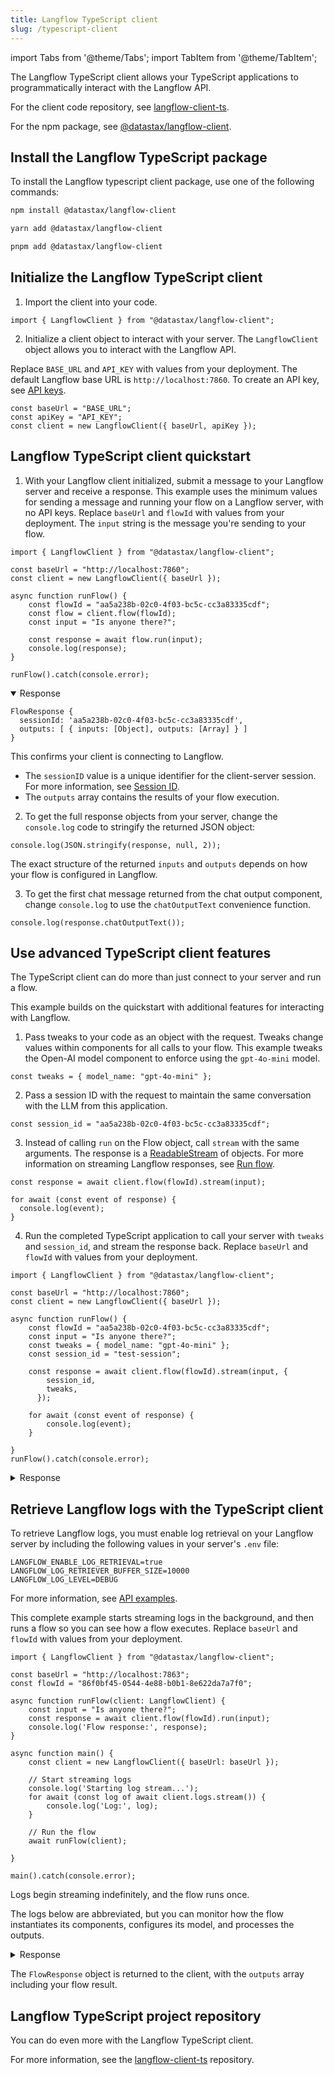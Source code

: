 ```yaml
---
title: Langflow TypeScript client
slug: /typescript-client
---
```


import Tabs from '@theme/Tabs';
import TabItem from '@theme/TabItem';

The Langflow TypeScript client allows your TypeScript applications to programmatically interact with the Langflow API.

For the client code repository, see [langflow-client-ts](https://github.com/datastax/langflow-client-ts/).

For the npm package, see [@datastax/langflow-client](https://www.npmjs.com/package/@datastax/langflow-client).

## Install the Langflow TypeScript package

To install the Langflow typescript client package, use one of the following commands:

<Tabs groupId="package-manager">
<TabItem value="npm" label="npm" default>

```bash
npm install @datastax/langflow-client
```

</TabItem>
<TabItem value="yarn" label="yarn">

```bash
yarn add @datastax/langflow-client
```

</TabItem>
<TabItem value="pnpm" label="pnpm">

```bash
pnpm add @datastax/langflow-client
```

</TabItem>
</Tabs>

## Initialize the Langflow TypeScript client

1. Import the client into your code.

```tsx
import { LangflowClient } from "@datastax/langflow-client";
```

2. Initialize a client object to interact with your server.
The `LangflowClient` object allows you to interact with the Langflow API.

Replace `BASE_URL` and `API_KEY` with values from your deployment.
The default Langflow base URL is `http://localhost:7860`.
To create an API key, see [API keys](/configuration-api-keys).

```tsx
const baseUrl = "BASE_URL";
const apiKey = "API_KEY";
const client = new LangflowClient({ baseUrl, apiKey });
```

## Langflow TypeScript client quickstart

1. With your Langflow client initialized, submit a message to your Langflow server and receive a response.
This example uses the minimum values for sending a message and running your flow on a Langflow server, with no API keys.
Replace `baseUrl` and `flowId` with values from your deployment.
The `input` string is the message you're sending to your flow.

```tsx
import { LangflowClient } from "@datastax/langflow-client";

const baseUrl = "http://localhost:7860";
const client = new LangflowClient({ baseUrl });

async function runFlow() {
    const flowId = "aa5a238b-02c0-4f03-bc5c-cc3a83335cdf";
    const flow = client.flow(flowId);
    const input = "Is anyone there?";

    const response = await flow.run(input);
    console.log(response);
}

runFlow().catch(console.error);
```

<details open>
<summary>Response</summary>

```
FlowResponse {
  sessionId: 'aa5a238b-02c0-4f03-bc5c-cc3a83335cdf',
  outputs: [ { inputs: [Object], outputs: [Array] } ]
}
```

</details>

This confirms your client is connecting to Langflow.
* The `sessionID` value is a unique identifier for the client-server session. For more information, see [Session ID](/session-id).
* The `outputs` array contains the results of your flow execution.

2. To get the full response objects from your server, change the `console.log` code to stringify the returned JSON object:

```tsx
console.log(JSON.stringify(response, null, 2));
```

The exact structure of the returned `inputs` and `outputs` depends on how your flow is configured in Langflow.

3. To get the first chat message returned from the chat output component, change `console.log` to use the `chatOutputText` convenience function.

```tsx
console.log(response.chatOutputText());
```

## Use advanced TypeScript client features

The TypeScript client can do more than just connect to your server and run a flow.

This example builds on the quickstart with additional features for interacting with Langflow.

1. Pass tweaks to your code as an object with the request.
Tweaks change values within components for all calls to your flow.
This example tweaks the Open-AI model component to enforce using the `gpt-4o-mini` model.
```tsx
const tweaks = { model_name: "gpt-4o-mini" };
```
2. Pass a session ID with the request to maintain the same conversation with the LLM from this application.
```tsx
const session_id = "aa5a238b-02c0-4f03-bc5c-cc3a83335cdf";
```
3. Instead of calling `run` on the Flow object, call `stream` with the same arguments.
The response is a [ReadableStream](https://developer.mozilla.org/en-US/docs/Web/API/ReadableStream) of objects.
For more information on streaming Langflow responses, see [Run flow](https://docs.langflow.org/api-reference-api-examples#run-flow).
```tsx
const response = await client.flow(flowId).stream(input);

for await (const event of response) {
  console.log(event);
}
```
4. Run the completed TypeScript application to call your server with `tweaks` and `session_id`, and stream the response back.
Replace `baseUrl` and `flowId` with values from your deployment.

```tsx
import { LangflowClient } from "@datastax/langflow-client";

const baseUrl = "http://localhost:7860";
const client = new LangflowClient({ baseUrl });

async function runFlow() {
    const flowId = "aa5a238b-02c0-4f03-bc5c-cc3a83335cdf";
    const input = "Is anyone there?";
    const tweaks = { model_name: "gpt-4o-mini" };
    const session_id = "test-session";

    const response = await client.flow(flowId).stream(input, {
        session_id,
        tweaks,
      });

    for await (const event of response) {
        console.log(event);
    }

}
runFlow().catch(console.error);
```

<details>
<summary>Response</summary>

```text
{
  event: 'add_message',
  data: {
    timestamp: '2025-05-23 15:52:48 UTC',
    sender: 'User',
    sender_name: 'User',
    session_id: 'test-session',
    text: 'Is anyone there?',
    files: [],
    error: false,
    edit: false,
    properties: {
      text_color: '',
      background_color: '',
      edited: false,
      source: [Object],
      icon: '',
      allow_markdown: false,
      positive_feedback: null,
      state: 'complete',
      targets: []
    },
    category: 'message',
    content_blocks: [],
    id: '7f096715-3f2d-4d84-88d6-5e2f76bf3fbe',
    flow_id: 'aa5a238b-02c0-4f03-bc5c-cc3a83335cdf',
    duration: null
  }
}
{
  event: 'token',
  data: {
    chunk: 'Absolutely',
    id: 'c5a99314-6b23-488b-84e2-038aa3e87fb5',
    timestamp: '2025-05-23 15:52:48 UTC'
  }
}
{
  event: 'token',
  data: {
    chunk: ',',
    id: 'c5a99314-6b23-488b-84e2-038aa3e87fb5',
    timestamp: '2025-05-23 15:52:48 UTC'
  }
}
{
  event: 'token',
  data: {
    chunk: " I'm",
    id: 'c5a99314-6b23-488b-84e2-038aa3e87fb5',
    timestamp: '2025-05-23 15:52:48 UTC'
  }
}
{
  event: 'token',
  data: {
    chunk: ' here',
    id: 'c5a99314-6b23-488b-84e2-038aa3e87fb5',
    timestamp: '2025-05-23 15:52:48 UTC'
  }
}

// this response is abbreviated

{
  event: 'end',
  data: { result: { session_id: 'test-session', outputs: [Array] } }
}
```

</details>

## Retrieve Langflow logs with the TypeScript client

To retrieve Langflow logs, you must enable log retrieval on your Langflow server by including the following values in your server's `.env` file:

```text
LANGFLOW_ENABLE_LOG_RETRIEVAL=true
LANGFLOW_LOG_RETRIEVER_BUFFER_SIZE=10000
LANGFLOW_LOG_LEVEL=DEBUG
```

For more information, see [API examples](/api-reference-api-examples#logs).

This complete example starts streaming logs in the background, and then runs a flow so you can see how a flow executes.
Replace `baseUrl` and `flowId` with values from your deployment.

```tsx
import { LangflowClient } from "@datastax/langflow-client";

const baseUrl = "http://localhost:7863";
const flowId = "86f0bf45-0544-4e88-b0b1-8e622da7a7f0";

async function runFlow(client: LangflowClient) {
    const input = "Is anyone there?";
    const response = await client.flow(flowId).run(input);
    console.log('Flow response:', response);
}

async function main() {
    const client = new LangflowClient({ baseUrl: baseUrl });

    // Start streaming logs
    console.log('Starting log stream...');
    for await (const log of await client.logs.stream()) {
        console.log('Log:', log);
    }

    // Run the flow
    await runFlow(client);

}

main().catch(console.error);
```

Logs begin streaming indefinitely, and the flow runs once.

The logs below are abbreviated, but you can monitor how the flow instantiates its components, configures its model, and processes the outputs.

<details>
<summary>Response</summary>

```text
Starting log stream...
Log: Log {
  timestamp: 2025-05-30T11:49:16.006Z,
  message: '2025-05-30T07:49:16.006127-0400 DEBUG Instantiating ChatInput of type component\n'
}
Log: Log {
  timestamp: 2025-05-30T11:49:16.029Z,
  message: '2025-05-30T07:49:16.029957-0400 DEBUG Instantiating Prompt of type component\n'
}
Log: Log {
  timestamp: 2025-05-30T11:49:16.049Z,
  message: '2025-05-30T07:49:16.049520-0400 DEBUG Instantiating ChatOutput of type component\n'
}
Log: Log {
  timestamp: 2025-05-30T11:49:16.069Z,
  message: '2025-05-30T07:49:16.069359-0400 DEBUG Instantiating OpenAIModel of type component\n'
}
Log: Log {
  timestamp: 2025-05-30T11:49:16.086Z,
  message: "2025-05-30T07:49:16.086426-0400 DEBUG Running layer 0 with 2 tasks, ['ChatInput-xjucM', 'Prompt-I3pxU']\n"
}
Log: Log {
  timestamp: 2025-05-30T11:49:16.101Z,
  message: '2025-05-30T07:49:16.101766-0400 DEBUG Building Chat Input\n'
}
Log: Log {
  timestamp: 2025-05-30T11:49:16.113Z,
  message: '2025-05-30T07:49:16.113343-0400 DEBUG Building Prompt\n'
}
Log: Log {
  timestamp: 2025-05-30T11:49:16.131Z,
  message: '2025-05-30T07:49:16.131423-0400 DEBUG Logged vertex build: 6bd9fe9c-5eea-4f05-a96d-f6de9dc77e3c\n'
}
Log: Log {
  timestamp: 2025-05-30T11:49:16.143Z,
  message: '2025-05-30T07:49:16.143295-0400 DEBUG Logged vertex build: 39c68ec9-3859-4fff-9b14-80b3271f8fbf\n'
}
Log: Log {
  timestamp: 2025-05-30T11:49:16.188Z,
  message: "2025-05-30T07:49:16.188730-0400 DEBUG Running layer 1 with 1 tasks, ['OpenAIModel-RtlZm']\n"
}
Log: Log {
  timestamp: 2025-05-30T11:49:16.201Z,
  message: '2025-05-30T07:49:16.201946-0400 DEBUG Building OpenAI\n'
}
Log: Log {
  timestamp: 2025-05-30T11:49:16.216Z,
  message: '2025-05-30T07:49:16.216622-0400 INFO Model name: gpt-4.1-mini\n'
}
Flow response: FlowResponse {
  sessionId: '86f0bf45-0544-4e88-b0b1-8e622da7a7f0',
  outputs: [ { inputs: [Object], outputs: [Array] } ]
}
Log: Log {
  timestamp: 2025-05-30T11:49:18.094Z,
  message: `2025-05-30T07:49:18.094364-0400 DEBUG Vertex OpenAIModel-RtlZm, result: <langflow.graph.utils.UnbuiltResult object at 0x364d24dd0>, object: {'text_output': "Hey there! I'm here and ready to help you build something awesome with AI. What are you thinking about creating today?"}\n`
}
```

</details>

The `FlowResponse` object is returned to the client, with the `outputs` array including your flow result.

## Langflow TypeScript project repository

You can do even more with the Langflow TypeScript client.

For more information, see the [langflow-client-ts](https://github.com/datastax/langflow-client-ts/) repository.